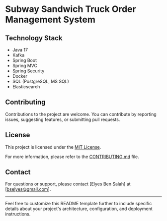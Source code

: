 # Subway Sandwich Truck Order Management System

## Technology Stack

- Java 17
- Kafka
- Spring Boot
- Spring MVC
- Spring Security
- Docker
- SQL (PostgreSQL, MS SQL)
- Elasticsearch


## Contributing

Contributions to the project are welcome. You can contribute by reporting issues, suggesting features, or submitting pull requests.

## License

This project is licensed under the [MIT License](LICENSE).

For more information, please refer to the [CONTRIBUTING.md](CONTRIBUTING.md) file.

## Contact

For questions or support, please contact [Elyes Ben Salah] at [bselyes@gmail.com].

---

Feel free to customize this README template further to include specific details about your project's architecture, configuration, and deployment instructions.
